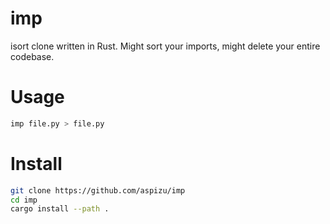 # imp

isort clone written in Rust. Might sort your imports, might delete your entire codebase.

# Usage

```sh
imp file.py > file.py
```

# Install

```sh
git clone https://github.com/aspizu/imp
cd imp
cargo install --path .
```
